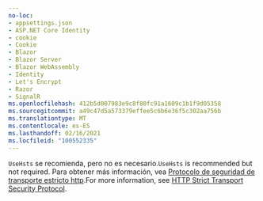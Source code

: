 ```yaml
---
no-loc:
- appsettings.json
- ASP.NET Core Identity
- cookie
- Cookie
- Blazor
- Blazor Server
- Blazor WebAssembly
- Identity
- Let's Encrypt
- Razor
- SignalR
ms.openlocfilehash: 412b5d007983e9c8f80fc91a1609c1b1f9d05358
ms.sourcegitcommit: a49c47d5a573379effee5c6b6e36f5c302aa756b
ms.translationtype: MT
ms.contentlocale: es-ES
ms.lasthandoff: 02/16/2021
ms.locfileid: "100552335"
---
```

<span data-ttu-id="7c77d-101">`UseHsts` se recomienda, pero no es necesario.</span><span class="sxs-lookup"><span data-stu-id="7c77d-101">`UseHsts` is recommended but not required.</span></span> <span data-ttu-id="7c77d-102">Para obtener más información, vea [Protocolo de seguridad de transporte estricto http](xref:security/enforcing-ssl#http-strict-transport-security-protocol-hsts).</span><span class="sxs-lookup"><span data-stu-id="7c77d-102">For more information, see [HTTP Strict Transport Security Protocol](xref:security/enforcing-ssl#http-strict-transport-security-protocol-hsts).</span></span>
